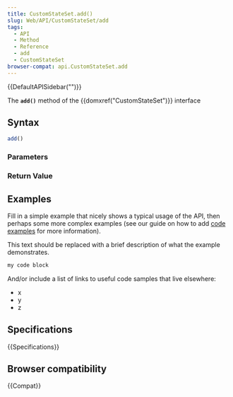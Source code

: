 ```yaml
---
title: CustomStateSet.add()
slug: Web/API/CustomStateSet/add
tags:
  - API
  - Method
  - Reference
  - add
  - CustomStateSet
browser-compat: api.CustomStateSet.add
---
```

{{DefaultAPISidebar("")}}

The **`add()`** method of the {{domxref("CustomStateSet")}} interface 

## Syntax

```js
add()
```

### Parameters



### Return Value



## Examples

Fill in a simple example that nicely shows a typical usage of the API, then perhaps some more complex examples (see our guide on how to add [code examples](/en-US/docs/MDN/Contribute/Structures/Code_examples) for more information).

This text should be replaced with a brief description of what the example demonstrates.

```js
my code block
```

And/or include a list of links to useful code samples that live elsewhere:

*   x
*   y
*   z

## Specifications

{{Specifications}}

## Browser compatibility

{{Compat}}

